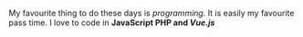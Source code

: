 My favourite thing to do these days is _programming._ It is easily my favourite pass time. I love to code in **JavaScript PHP and *Vue.js***